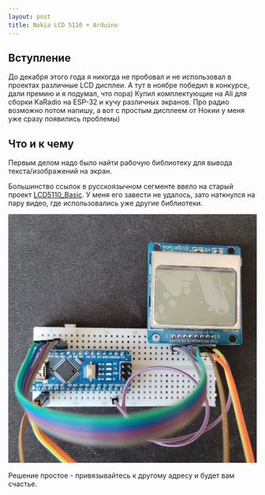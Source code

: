 ```yaml
---
layout: post
title: Nokia LCD 5110 + Arduino
---
```


## Вступление
До декабря этого года я никогда не пробовал и не использовал в проектах различные LCD дисплеи. А тут в ноябре победил в конкурсе, дали премию и я подумал, что пора) Купил комплектующие на Ali для сборки KaRadio на ESP-32 и кучу различных экранов. Про радио возможно потом напишу, а вот с простым дисплеем от Нокии у меня уже сразу появились проблемы)

## Что и к чему

Первым делом надо было найти рабочую библиотеку для вывода текста/изображений на экран.

Большинство ссылок в русскоязычном сегменте ввело на старый проект [LCD5110_Basic](http://www.rinkydinkelectronics.com/library.php?id=44). У меня его завести не удалось, зато наткнулся на пару видео, где использовались уже другие библиотеки.

![arduino lcd](/assets/images/arduino/LCD.jpg "Nokia lcd 5110")

Решение простое - привязывайтесь к другому адресу и будет вам счастье.